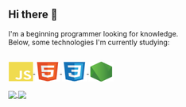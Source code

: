 ## Hi there 👋

I'm a beginning programmer looking for knowledge.
<br>Below, some technologies I'm currently studying:

<div style="display: inline_block"><br>
  <a href="https://github.com/gatayde">
  <img align="center" alt="JS" height="40" width="50" src="https://raw.githubusercontent.com/devicons/devicon/master/icons/javascript/javascript-plain.svg">
  <img align="center" alt="HTML5" height="40" width="50" src="https://raw.githubusercontent.com/devicons/devicon/master/icons/html5/html5-original.svg">
  <img align="center" alt="CSS3" height="40" width="50" src="https://raw.githubusercontent.com/devicons/devicon/master/icons/css3/css3-original.svg">
  <img align="center" alt="NODE" height="40" width="50" src="https://raw.githubusercontent.com/devicons/devicon/master/icons/nodejs/nodejs-original.svg">
</div>

<div><br>
  <a href="https://beacons.ai/gatayde">
  <img align="center" height="160em" src="https://github-readme-stats.vercel.app/api?username=gatayde&show_icons=true&theme=nord&include_all_commits=true&count_private=true">
  <img align="center" height="160em" src="https://github-readme-stats.vercel.app/api/top-langs/?username=gatayde&layout=compact&langs_count=16&theme=nord"/>
</div>

